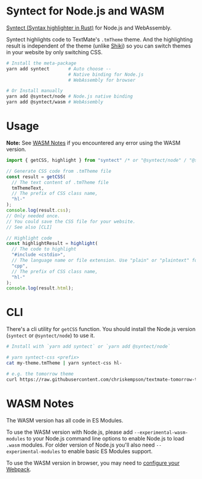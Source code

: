 # Syntect for Node.js and WASM

[Syntect (Syntax highlighter in Rust)](https://github.com/trishume/syntect) for Node.js and WebAssembly.

Syntect highlights code to TextMate's `.tmTheme` theme. And the highlighting result is independent of the theme (unlike [Shiki](https://github.com/shikijs/shiki)) so you can switch themes in your website by only switching CSS.


```bash
# Install the meta-package
yarn add syntect       # Auto choose --
                       # Native binding for Node.js
                       # WebAssembly for browser

# Or Install manually
yarn add @syntect/node # Node.js native binding
yarn add @syntect/wasm # WebAssembly
```

# Usage

**Note:** See [WASM Notes](#wasm-notes) if you encountered any error using the WASM version.

```typescript
import { getCSS, highlight } from "syntect" /* or "@syntect/node" / "@syntect/wasm" */;

// Generate CSS code from .tmTheme file
const result = getCSS(
  // The text content of .tmTheme file
  tmThemeText,
  // The prefix of CSS class name,
  "hl-"
);
console.log(result.css);
// Only needed once.
// You could save the CSS file for your website.
// See also [CLI]

// Highlight code
const highlightResult = highlight(
  // The code to highlight
  "#include <cstdio>",
  // The language name or file extension. Use "plain" or "plaintext" for plain text
  "cpp",
  // The prefix of CSS class name,
  "hl-"
);
console.log(result.html);
```

# CLI

There's a cli utility for `getCSS` function. You should install the Node.js version (`syntect` or `@syntect/node`) to use it.

```bash
# Install with `yarn add syntect` or `yarn add @syntect/node`

# yarn syntect-css <prefix>
cat my-theme.tmTheme | yarn syntect-css hl-

# e.g. the tomorrow theme
curl https://raw.githubusercontent.com/chriskempson/textmate-tomorrow-theme/master/Tomorrow.tmTheme | yarn syntect-css hl-
```

# WASM Notes

The WASM version has all code in ES Modules.

To use the WASM version with Node.js, please add `--experimental-wasm-modules` to your Node.js command line options to enable Node.js to load `.wasm` modules. For older version of Node.js you'll also need `--experimental-modules` to enable basic ES Modules support.

To use the WASM version in browser, you may need to [configure your Webpack](https://rustwasm.github.io/wasm-bindgen/examples/hello-world.html).
